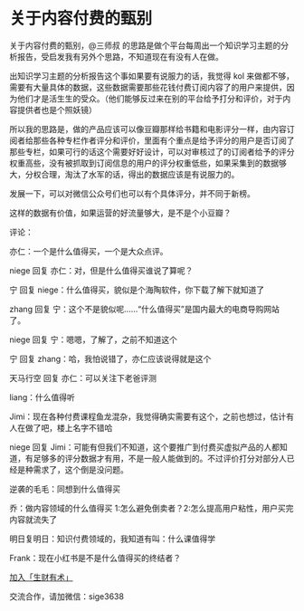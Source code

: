 # 关于内容付费的甄别

关于内容付费的甄别，@三师叔 的思路是做个平台每周出一个知识学习主题的分析报告，受启发我有另外个思路，不知道现在有没有人在做。

出知识学习主题的分析报告这个事如果要有说服力的话，我觉得 kol 来做都不够，需要有大量具体的数据，这些数据需要那些花钱付费订阅内容了的用户来提供，因为他们才是活生生的受众。（他们能够反过来在别的平台给予打分和评价，对于内容提供者也是个照妖镜）

所以我的思路是，做的产品应该可以像豆瓣那样给书籍和电影评分一样，由内容订阅者给那些各种专栏作者评分和评价，里面有个重点是给予评分的用户是否订阅了那些专栏，如果可行的话这个需要好好设计，可以对审核过了的订阅者给予的评分权重高些，没有被抓取到订阅信息的用户的评分权重低些，如果采集到的数据够大，分权合理，淘汰了水军的话，得出的数据应该是有说服力的。

发展一下，可以对微信公众号们也可以有个具体评分，并不同于新榜。

这样的数据有价值，如果运营的好流量够大，是不是个小豆瓣？

评论：

亦仁：一个是什么值得买，一个是大众点评。

niege 回复 亦仁：对，但是什么值得买谁说了算呢？

宁 回复 niege：什么值得买，貌似是个海陶软件，你下载了解下就知道了

zhang 回复 宁：这个不是貌似呢……“什么值得买”是国内最大的电商导购网站了。

niege 回复 宁：嗯嗯，了解了，之前不知道这个

宁 回复 zhang：哈，我怕说错了，亦仁应该说得就是这个

天马行空 回复 亦仁：可以关注下老爸评测

liang：什么值得听

Jimi：现在各种付费课程鱼龙混杂，我觉得确实需要有这个，之前也想过，估计有人在做了吧，楼上名字不错哈

niege 回复 Jimi：可能有但我们不知道，这个要推广到付费买虚拟产品的人都知道，有足够多的评分数据才有用，不是一般人能做到的。不过评价打分对部分人已经是种需求了，这个倒是没问题。

逆袭的毛毛：同想到什么值得买

乔：做内容领域的什么值得买 1:怎么避免倒卖者？2:怎么提高用户粘性，用户买完内容就流失了

明日复明日：知识付费领域的，我知道有叫：什么课值得学

Frank：现在小红书是不是什么值得买的终结者？

[加入「生财有术」](https://www.ilangcai.com/jiaru/)

交流合作，请加微信：sige3638